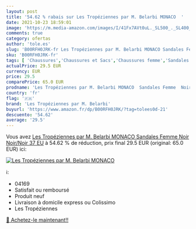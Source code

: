 ```yaml
---
layout: post
title: '54.62 % rabais sur Les Tropéziennes par M. Belarbi MONACO  '
date: 2021-10-23 18:59:01
image: 'https://m.media-amazon.com/images/I/41Fx7AVt0uL._SL500_._SL400_.jpg'
comments: true
category: ofertas
author: 'tole.es'
slug: 'B00RFH0JRK-fr Les Tropéziennes par M. Belarbi MONACO Sandales Femme Noir...'
sku: 'B00RFH0JRK-fr'
tags: [ 'Chaussures','Chaussures et Sacs','Chaussures femme','Sandales et nu-pieds femme','Sandales mode femme','les tropéziennes par m. belarbi', ]
actualPrice: 29.5 EUR
currency: EUR
price: 29.5
comparePrice: 65.0 EUR
prodname: 'Les Tropéziennes par M. Belarbi MONACO  Sandales Femme  Noir  Noir/Noir   37 EU'
country: 'fr'
flag: '🇫🇷'
brand: 'Les Tropéziennes par M. Belarbi'
buyurl: 'https://www.amazon.fr/dp/B00RFH0JRK/?tag=tolees0d-21'
descuento: '54.62'
average: '29.5'
---
```


Vous avez [Les Tropéziennes par M. Belarbi MONACO  Sandales Femme  Noir  Noir/Noir   37 EU](https://www.amazon.fr/dp/B00RFH0JRK/?tag=tolees0d-21)  à  54.62 % de réduction, prix final  29.5 EUR (original: 65.0 EUR) ici:

[![Les Tropéziennes par M. Belarbi MONACO  ](https://m.media-amazon.com/images/I/41Fx7AVt0uL._SL500_._SL400_.jpg)](https://www.amazon.fr/dp/B00RFH0JRK/?tag=tolees0d-21)

ℹ️:

- 04169
- Satisfait ou remboursé
- Produit neuf
- Livraison à domicile express ou Colissimo
- Les Tropéziennes

[🛒 Achetez-le maintenant!!](https://www.amazon.fr/dp/B00RFH0JRK/?tag=tolees0d-21)
